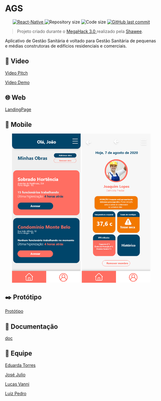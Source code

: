 # AGS

<p align="center">
    <a href="https://reactnative.dev/">
        <img src="https://img.shields.io/static/v1?label=React&message=Native&color=blue?style=plastic&logo=React" alt="React-Native" />
    </a>
  <img alt="Repository size" src="https://img.shields.io/github/repo-size/MegaHack3-16/hackathon">

  <img alt="Code size" src="https://img.shields.io/github/languages/code-size/MegaHack3-16/hackathon">
  
  <a href="https://github.com/MegaHack3-16/hackathon/commits/master">
    <img alt="GitHub last commit" src="https://img.shields.io/github/last-commit/MegaHack3-16/hackathon">
  </a>
</p>

> Projeto criado durante o [MegaHack 3.0 ](https://www.megahack.com.br/)realizado pela [Shawee](https://shawee.io/).

Aplicativo de Gestão Sanitária é voltado para Gestão Sanitária de pequenas e médias construtoras de edifícios residenciais e comerciais.

## 🎥 Video

[Video Pitch](https://www.youtube.com/watch?v=2kFvKTyPB04)

[Video Demo](https://www.youtube.com/watch?v=9o42o0RPYf0)

## 🌐 Web

[LandingPage](https://hackathon3ags.webflow.io/)

## 📱 Mobile

<p align="center">
    <img alt="Constructions" title="Constructs" src=".github/img/constructions.png" width="45%" />
    <img alt="Profile" title="Profile" src=".github/img/profile.png" width="45%" />
</p>

## ✒️ Protótipo

[Protótipo](https://xd.adobe.com/view/277780c0-d26c-4621-9270-87b55e61230a-7224/?fullscreen&hints=off)

## 📝 Documentação

[doc](.github/doc/desafio.pdf)

## 🚀 Equipe

[Eduarda Torres](https://www.linkedin.com/in/eduarda-torres/)

[José Julio](https://www.linkedin.com/in/josejuliommelazzo/)

[Lucas Vanni](https://www.linkedin.com/in/lucas-vanni-a66181145/)

[Luiz Pedro](https://www.linkedin.com/in/luizpedrosm/)
